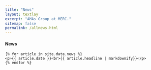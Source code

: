 ```yaml
---
title: "News"
layout: textlay
excerpt: "AMAs Group at MERC."
sitemap: false
permalink: /allnews.html
---
```


<!-- # News

{% for article in site.data.news %}
    {{ article.date }}
    {{ article.headline }}
{% endfor %} -->
<div class="well">
    <h4>News</h4>

    {% for article in site.data.news %}
    <p>{{ article.date }}<br>{{ article.headline | markdownify}}</p>
    {% endfor %}
</div>